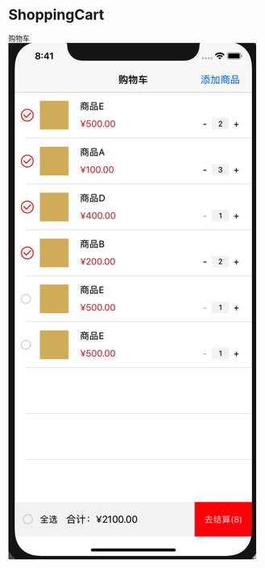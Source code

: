 # ShoppingCart
购物车
![Image text](https://github.com/onLing/ShoppingCart/blob/master/imgFolder/001.png)
